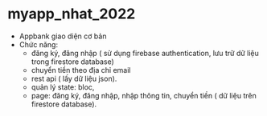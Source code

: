 # myapp_nhat_2022

- Appbank giao diện cơ bản
- Chức năng: 
  + đăng ký, đăng nhập ( sử dụng firebase authentication, lưu trữ dữ liệu trong firestore database)
  + chuyển tiền theo địa chỉ email
  + rest api ( lấy dữ liệu json).
  + quản lý state: bloc,
  + page: đăng ký, đăng nhập, nhập thông tin, chuyển tiền ( dữ liệu trên firestore database).
